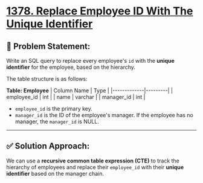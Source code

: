 # [1378. Replace Employee ID With The Unique Identifier](https://leetcode.com/problems/replace-employee-id-with-the-unique-identifier/)

## 🧠 Problem Statement:
Write an SQL query to replace every employee's `id` with the **unique identifier** for the employee, based on the hierarchy.

The table structure is as follows:

**Table: Employee**
| Column Name | Type    |
|-------------|---------|
| employee_id | int     |
| name        | varchar |
| manager_id  | int     |

- `employee_id` is the primary key.
- `manager_id` is the ID of the employee's manager. If the employee has no manager, the `manager_id` is NULL.

---

## ✅ Solution Approach:
We can use a **recursive common table expression (CTE)** to track the hierarchy of employees and replace their `employee_id` with their **unique identifier** based on the manager chain.
